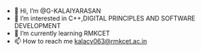 - 👋 Hi, I’m @G-KALAIYARASAN
- 👀 I’m interested in C++,DIGITAL PRINCIPLES AND SOFTWARE DEVELOPMENT
- 🌱 I’m currently learning RMKCET
- 📫 How to reach me kalacy063@rmkcet.ac.in

<!---
G-KALAIYARASAN/G-KALAIYARASAN is a ✨ special ✨ repository because its `README.md` (this file) appears on your GitHub profile.
You can click the Preview link to take a look at your changes.
--->
